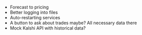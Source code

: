 * Forecast to pricing
* Better logging into files
* Auto-restarting services
* A button to ask about trades maybe? All necessary data there
* Mock Kalshi API with historical data?
